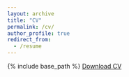 ```yaml
---
layout: archive
title: "CV"
permalink: /cv/
author_profile: true
redirect_from:
  - /resume
---
```


{% include base_path %}
<a href="../files/CV_Public.pdf">Download CV</a>

<object data="../files/CV_Public.pdf" width="1000" height="1000" type='application/pdf'></object>
